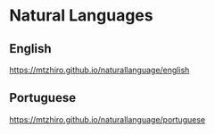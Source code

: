 # Natural Languages
## English
  https://mtzhiro.github.io/naturallanguage/english
## Portuguese
  https://mtzhiro.github.io/naturallanguage/portuguese
